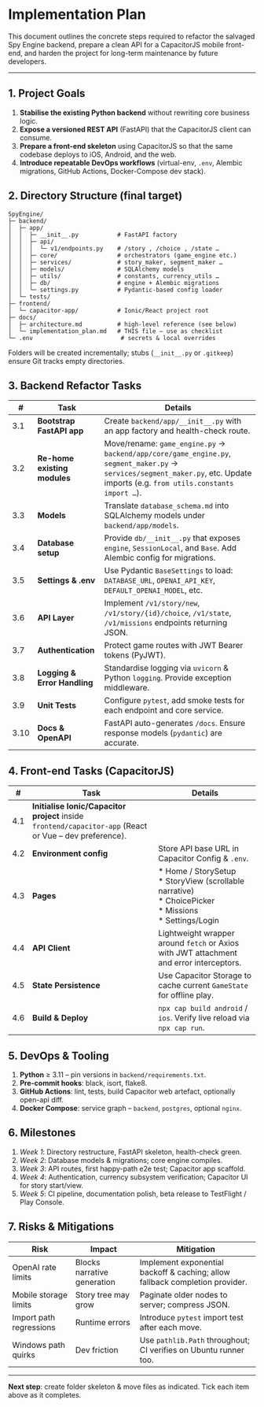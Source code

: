 # Implementation Plan

This document outlines the concrete steps required to refactor the salvaged Spy Engine backend, prepare a clean API for a CapacitorJS mobile front-end, and harden the project for long-term maintenance by future developers.

---
## 1. Project Goals
1. **Stabilise the existing Python backend** without rewriting core business logic.
2. **Expose a versioned REST API** (FastAPI) that the CapacitorJS client can consume.
3. **Prepare a front-end skeleton** using CapacitorJS so that the same codebase deploys to iOS, Android, and the web.
4. **Introduce repeatable DevOps workflows** (virtual-env, `.env`, Alembic migrations, GitHub Actions, Docker-Compose dev stack).

## 2. Directory Structure (final target)
```text
SpyEngine/
├─ backend/
│  ├─ app/
│  │  ├─ __init__.py           # FastAPI factory
│  │  ├─ api/
│  │  │  └─ v1/endpoints.py    # /story , /choice , /state …
│  │  ├─ core/                 # orchestrators (game_engine etc.)
│  │  ├─ services/             # story_maker, segment_maker …
│  │  ├─ models/               # SQLAlchemy models
│  │  ├─ utils/                # constants, currency_utils …
│  │  ├─ db/                   # engine + Alembic migrations
│  │  └─ settings.py           # Pydantic-based config loader
│  └─ tests/
├─ frontend/
│  └─ capacitor-app/           # Ionic/React project root
├─ docs/
│  ├─ architecture.md          # high-level reference (see below)
│  └─ implementation_plan.md   # THIS file – use as checklist
└─ .env                         # secrets & local overrides
```

Folders will be created incrementally; stubs (`__init__.py` or `.gitkeep`) ensure Git tracks empty directories.

## 3. Backend Refactor Tasks
| # | Task | Details |
|---|------|---------|
| 3.1 | **Bootstrap FastAPI app** | Create `backend/app/__init__.py` with an app factory and health-check route. |
| 3.2 | **Re-home existing modules** | Move/rename: `game_engine.py` → `backend/app/core/game_engine.py`, `segment_maker.py` → `services/segment_maker.py`, etc. Update imports (e.g. `from utils.constants import …`). |
| 3.3 | **Models** | Translate `database_schema.md` into SQLAlchemy models under `backend/app/models`. |
| 3.4 | **Database setup** | Provide `db/__init__.py` that exposes `engine`, `SessionLocal`, and `Base`. Add Alembic config for migrations. |
| 3.5 | **Settings & .env** | Use Pydantic `BaseSettings` to load: `DATABASE_URL`, `OPENAI_API_KEY`, `DEFAULT_OPENAI_MODEL`, etc. |
| 3.6 | **API Layer** | Implement `/v1/story/new`, `/v1/story/{id}/choice`, `/v1/state`, `/v1/missions` endpoints returning JSON. |
| 3.7 | **Authentication** | Protect game routes with JWT Bearer tokens (PyJWT). |
| 3.8 | **Logging & Error Handling** | Standardise logging via `uvicorn` & Python `logging`. Provide exception middleware. |
| 3.9 | **Unit Tests** | Configure `pytest`, add smoke tests for each endpoint and core service. |
| 3.10 | **Docs & OpenAPI** | FastAPI auto-generates `/docs`. Ensure response models (`pydantic`) are accurate. |

## 4. Front-end Tasks (CapacitorJS)
| # | Task | Details |
|---|------|---------|
| 4.1 | **Initialise Ionic/Capacitor project** inside `frontend/capacitor-app` (React or Vue – dev preference). |
| 4.2 | **Environment config** | Store API base URL in Capacitor Config & `.env`. |
| 4.3 | **Pages** |    * Home / StorySetup<br> * StoryView (scrollable narrative)<br> * ChoicePicker<br> * Missions<br> * Settings/Login |
| 4.4 | **API Client** | Lightweight wrapper around `fetch` or Axios with JWT attachment and error interceptors. |
| 4.5 | **State Persistence** | Use Capacitor Storage to cache current `GameState` for offline play. |
| 4.6 | **Build & Deploy** | `npx cap build android` / `ios`. Verify live reload via `npx cap run`. |

## 5. DevOps & Tooling
1. **Python** ≥ 3.11 – pin versions in `backend/requirements.txt`.
2. **Pre-commit hooks**: black, isort, flake8.
3. **GitHub Actions**: lint, tests, build Capacitor web artefact, optionally open-api diff.
4. **Docker Compose**: service graph – `backend`, `postgres`, optional `nginx`.

## 6. Milestones
1. _Week 1_: Directory restructure, FastAPI skeleton, health-check green.
2. _Week 2_: Database models & migrations; core engine compiles.
3. _Week 3_: API routes, first happy-path e2e test; Capacitor app scaffold.
4. _Week 4_: Authentication, currency subsystem verification; Capacitor UI for story start/view.
5. _Week 5_: CI pipeline, documentation polish, beta release to TestFlight / Play Console.

## 7. Risks & Mitigations
| Risk | Impact | Mitigation |
|------|--------|-----------|
| OpenAI rate limits | Blocks narrative generation | Implement exponential backoff & caching; allow fallback completion provider. |
| Mobile storage limits | Story tree may grow | Paginate older nodes to server; compress JSON. |
| Import path regressions | Runtime errors | Introduce `pytest` import test after each move. |
| Windows path quirks | Dev friction | Use `pathlib.Path` throughout; CI verifies on Ubuntu runner too. |

---
**Next step**: create folder skeleton & move files as indicated. Tick each item above as it completes.

